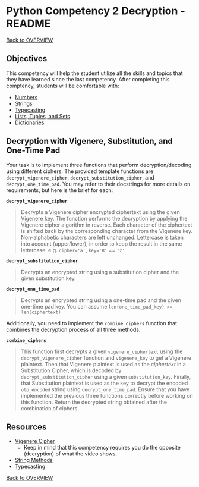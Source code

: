 # Python Competency 2 Decryption - README

[Back to OVERVIEW](../README.md)

## Objectives

This competency will help the student utilize all the skills and topics that they have learned since the last competency. After completing this comptency, students will be comfortable with:

- [Numbers](../1.09_numbers/README.md)
- [Strings](../1.10_strings/README.md)
- [Typecasting](../1.11_typecasting/README.md)
- [Lists, Tuples, and Sets](../1.12_lists_tuples_and_sets/README.md)
- [Dictionaries](../1.13_dictionaries/README.md)


## Decryption with Vigenere, Substitution, and One-Time Pad

Your task is to implement three functions that perform decryption/decoding using different ciphers. The provided template functions are `decrypt_vigenere_cipher`, `decrypt_substitution_cipher`, and `decrypt_one_time_pad`. You may refer to their docstrings for more details on requirements, but here is the brief for each:

**`decrypt_vigenere_cipher`**
> Decrypts a Vigenere cipher encrypted ciphertext using the given Vigenere key. The function performs the decryption by applying the Vigenere cipher algorithm in reverse. Each character of the ciphertext is shifted back by the corresponding character from the Vigenere key. Non-alphabetic characters are left unchanged. Lettercase is taken into account (upper/lower), in order to keep the result in the same lettercase. e.g. `cipher='a'`, `key='B'` == `'z'`

**`decrypt_substitution_cipher`**
> Decrypts an encrypted string using a substitution cipher and the given substitution key.

**`decrypt_one_time_pad`**
> Decrypts an encrypted string using a one-time pad and the given one-time pad key. You can assume `len(one_time_pad_key) >= len(ciphertext)`

Additionally, you need to implement the `combine_ciphers` function that combines the decryption process of all three methods.

**`combine_ciphers`**
> This function first decrypts a given `vigenere_ciphertext` using the `decrypt_vigenere_cipher` function and `vigenere_key` to get a Vigenere plaintext. Then that Vigenere plaintext is used as the *ciphertext* in a Substitution Cipher, which is decoded by `decrypt_substitution_cipher` using a given `substitution_key`. Finally, that Substitution plaintext is used as the key to decrypt the encoded `otp_encoded` string using `decrypt_one_time_pad`. Ensure that you have implemented the previous three functions correctly before working on this function. Return the decrypted string obtained after the combination of ciphers.


## Resources

- [Vigenere Cipher](https://www.youtube.com/watch?v=SkJcmCaHqS0)
    - Keep in mind that this competency requires you do the opposite (decryption) of what the video shows.
- [String Methods](https://www.w3schools.com/python/python_ref_string.asp)
- [Typecasting](../1.11_typecasting/typecasting.md)

[Back to OVERVIEW](../README.md)
